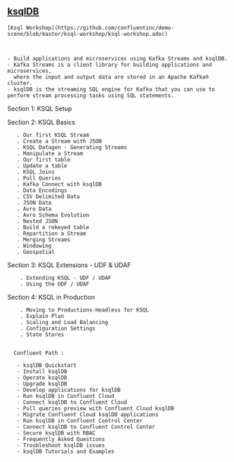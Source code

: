 
## [ksqlDB](https://docs.confluent.io/current/ksqldb/index.html)

    [Ksql Workshop](https://github.com/confluentinc/demo-scene/blob/master/ksql-workshop/ksql-workshop.adoc)
    


    - Build applications and microservices using Kafka Streams and ksqlDB. 
    - Kafka Streams is a client library for building applications and microservices, 
      where the input and output data are stored in an Apache Kafka® cluster. 
    - ksqlDB is the streaming SQL engine for Kafka that you can use to perform stream processing tasks using SQL statements.
    
Section 1: KSQL Setup

Section 2: KSQL Basics

       . Our first KSQL Stream
       . Create a Stream with JSON
       . KSQL Datagen - Generating Streams
       . Manipulate a Stream
       . Our first table
       . Update a table
       . KSQL Joins
       . Pull Queries
       . Kafka Connect with ksqlDB
       . Data Encodings
       . CSV Delimited Data
       . JSON Data
       . Avro Data
       . Avro Schema Evolution
       . Nested JSON
       . Build a rekeyed table
       . Repartition a Stream
       . Merging Streams
       . Windowing
       . Geospatial


Section 3: KSQL Extensions - UDF & UDAF

        . Extending KSQL - UDF / UDAF
        . Using the UDF / UDAF

Section 4: KSQL in Production


        . Moving to Productions-Headless for KSQL
        . Explain Plan
        . Scaling and Load Balancing
        . Configuration Settings
        . State Stores
    

      Confluent Path :
      
       - ksqlDB Quickstart
       - Install ksqlDB
       - Operate ksqlDB
       - Upgrade ksqlDB
       - Develop applications for ksqlDB
       - Run ksqlDB in Confluent Cloud
       - Connect ksqlDB to Confluent Cloud
       - Pull queries preview with Confluent Cloud ksqlDB
       - Migrate Confluent Cloud ksqlDB applications
       - Run ksqlDB in Confluent Control Center
       - Connect ksqlDB to Confluent Control Center
       - Secure ksqlDB with RBAC
       - Frequently Asked Questions
       - Troubleshoot ksqlDB issues
       - ksqlDB Tutorials and Examples
